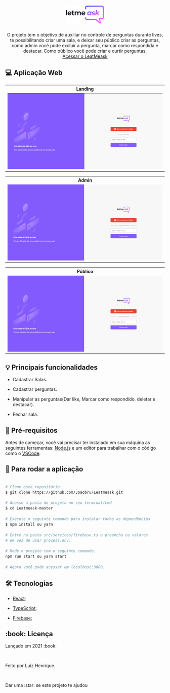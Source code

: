 <h1 align="center">
    <img style="width:24%" alt="Logo" title="Logo" src="src/assets/images/logo.svg">
</h1>

<p align="center"> 
  O projeto tem o objetivo de auxiliar no controle de perguntas durante lives, 
  te possibilitando criar uma sala, e deixar seu público criar as perguntas, 
  como admin você pode excluir a pergunta, marcar como respondida e destacar.
  Como público você pode criar e curtir perguntas.

  <br>
  <a href="https://leatmeask-4458b.firebaseapp.com/" target="_blank">Acessar o LeatMeask</a>
</p>

## :computer: Aplicação Web
  <table>
    <tr>
      <th width="100%">
        Landing
      </th>
    </tr>
    <tr>
      <td>
          <img alt="Landing" title="Landing" src="src/assets/images/landing.png">
      </td>
    </tr>
  </table>

<table>
  <tr>
    <th width="100%">
      Admin
    </th>
  </tr>
  <tr>
    <td>
        <img alt="Exemplo do uso do site para o Admin" title="Admin" style="width:100%;" src="src/assets/gifs/leatmeask-admin.gif">
    </td>
  </tr>
</table>

<table>
  <tr>
    <th width="100%">
      Público
    </th>
  </tr>
  <tr>
    <td>
        <img alt="Exemplo do uso do site para o Público" title="Público" style="width:100%;" src="src/assets/gifs/leatmeask-audience.gif">
    </td>
  </tr>
</table>

## :bulb: Principais funcionalidades

* Cadastrar Salas.

* Cadastrar perguntas.

* Manipular as perguntas(Dar like, Marcar como respondido, deletar e destacar).

* Fechar sala.

## :wrench: Pré-requisitos

 Antes de começar, você vai precisar ter instalado em sua máquina as seguintes ferramentas:
[Node.js](https://nodejs.org/en/) e um editor para trabalhar com o código como o [VSCode](https://code.visualstudio.com/).

## :rocket: Para rodar a aplicação

```bash

# Clone este repositório
$ git clone https://github.com/Joaobru/Leatmeask.git

# Acesse a pasta do projeto no seu terminal/cmd
$ cd Leatmeask-master

# Execute o seguinte comando para instalar todas as dependências
$ npm install ou yarn

# Entre na pasta src/services/firebase.ts e preencha os valores 
# em vez de usar process.env.

# Rode o projeto com o seguinte comando.
npm run start ou yarn start

# Agora você pode acessar em localhost:3000.

```

## 🛠 Tecnologias
  * [React](https://pt-br.reactjs.org/);

  * [TypeScript](https://www.typescriptlang.org/);

  * [Firebase](https://firebase.google.com/?hl=pt);

<h2> :book: Licença </h2>
<p>Lançado em 2021 :book:</p></br>
<p>Feito por Luiz Henrique.</p></br>
<p>Dar uma :star: se este projeto te ajudou</p>

